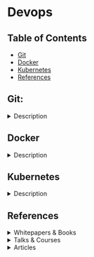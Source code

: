 # Devops

## Table of Contents
- [Git](#git)
- [Docker](#docker)
- [Kubernetes](#kubernetes)
- [References](#references)

## Git:

<details>
<summary>Description</summary>

- For more details:
    - [Oh Shit, Git!?!](https://ohshitgit.com/)

</details>

## Docker

<details>
<summary>Description</summary>

- It's a sealed, self-contained unit of software that have everything needed to run a service.
- A **Docker image** 
    - It contains everything it needs to run, independent of the Linux server on which it lives: a copy of the OS, a database, code, configuration files, dependencies, etc.
    - It can be packaged and shared with other Docker admin
- A **Dangling image**
    - It's layers that have no relationship to any tagged images. 
    - It no longer serves a purpose and consumes disk space.
- **Docker Hub**:
- Docker Flow: image --> Running Container --> Stopped container --> new image
- Requirements:
    - Docker needs a Linux server
    - In the same server, 2 different containers could run two different OS
    - E.g., A server is running two containers, the 1st. one can be based on RedHat Linux and he 2nd. one can run any operating system.
- For more details:

</details>

## Kubernetes

<details>
<summary>Description</summary>

- For more details:

</details>

## References

<details>
<summary>Whitepapers & Books</summary>

</details>

<details>
<summary>Talks & Courses</summary>

</details>

<details>
<summary>Articles</summary>

- [Oh Shit, Git!?!](https://ohshitgit.com/)

</details>
